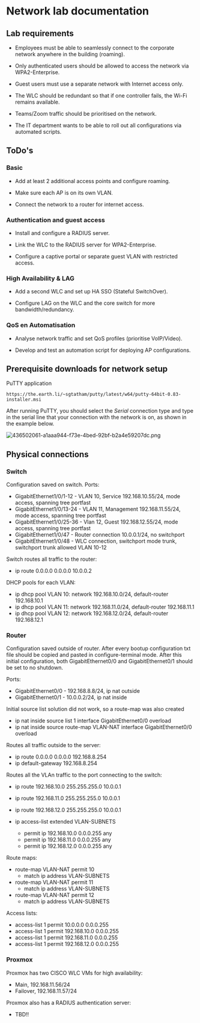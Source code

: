 # Network lab documentation
## Lab requirements

 - Employees must be able to seamlessly connect to the corporate network anywhere in the building (roaming).

- Only authenticated users should be allowed to access the network via WPA2-Enterprise.

- Guest users must use a separate network with Internet access only.

- The WLC should be redundant so that if one controller fails, the Wi-Fi remains available.

- Teams/Zoom traffic should be prioritised on the network.

- The IT department wants to be able to roll out all configurations via automated scripts.



## ToDo's
### Basic

- Add at least 2 additional access points and configure roaming.

- Make sure each AP is on its own VLAN.

- Connect the network to a router for internet access.
### Authentication and guest access

- Install and configure a RADIUS server.

- Link the WLC to the RADIUS server for WPA2-Enterprise.

- Configure a captive portal or separate guest VLAN with restricted access.
### High Availability & LAG

- Add a second WLC and set up HA SSO (Stateful SwitchOver).

- Configure LAG on the WLC and the core switch for more bandwidth/redundancy.
### QoS en Automatisation

- Analyse network traffic and set QoS profiles (prioritise VoIP/Video).

- Develop and test an automation script for deploying AP configurations.



 ## Prerequisite downloads for network setup
PuTTY application
```
https://the.earth.li/~sgtatham/putty/latest/w64/putty-64bit-0.83-installer.msi
```
After running PuTTY, you should select the _Serial_ connection type and type in the serial line that your connection with the network is on, as shown in the example below.


![436502061-a1aaa944-f73e-4bed-92bf-b2a4e59207dc.png](attachment:436502061-a1aaa944-f73e-4bed-92bf-b2a4e59207dc.png)




## Physical connections

### Switch
Configuration saved on switch.
Ports:
- GigabitEthernet1/0/1-12 - VLAN 10, Service 192.168.10.55/24, mode access, spanning tree portfast
- GigabitEthernet1/0/13-24 - VLAN 11, Management 192.168.11.55/24, mode access, spanning tree portfast
- GigabitEthernet1/0/25-36 - Vlan 12, Guest 192.168.12.55/24, mode access, spanning tree portfast
- GigabitEthernet1/0/47 - Router connection 10.0.0.1/24, no switchport
- GigabitEthernet1/0/48 - WLC connection, switchport mode trunk, switchport trunk allowed VLAN 10-12

Switch routes all traffic to the router:
- ip route 0.0.0.0 0.0.0.0 10.0.0.2

DHCP pools for each VLAN:
- ip dhcp pool VLAN 10: network 192.168.10.0/24, default-router 192.168.10.1
- ip dhcp pool VLAN 11: network 192.168.11.0/24, default-router 192.168.11.1
- ip dhcp pool VLAN 12: network 192.168.12.0/24, default-router 192.168.12.1


### Router
Configuration saved outside of router. After every bootup configuration txt file should be copied and pasted in configure-terminal mode.
After this initial configuration, both GigabitEthernet0/0 and GigabitEthernet0/1 should be set to no shutdown.

Ports:
- GigabitEthernet0/0 - 192.168.8.8/24, ip nat outside
- GigabitEthernet0/1 - 10.0.0.2/24, ip nat inside

Initial source list solution did not work, so a route-map was also created
- ip nat inside source list 1 interface GigabitEthernet0/0 overload
- ip nat inside source route-map VLAN-NAT interface GigabitEthernet0/0 overload

Routes all traffic outside to the server:
- ip route 0.0.0.0 0.0.0.0 192.168.8.254
- ip default-gateway 192.168.8.254

Routes all the VLAn traffic to the port connecting to the switch:
- ip route 192.168.10.0 255.255.255.0 10.0.0.1
- ip route 192.168.11.0 255.255.255.0 10.0.0.1
- ip route 192.168.12.0 255.255.255.0 10.0.0.1

- ip access-list extended VLAN-SUBNETS
    - permit ip 192.168.10.0 0.0.0.255 any
    - permit ip 192.168.11.0 0.0.0.255 any
    - permit ip 192.168.12.0 0.0.0.255 any

Route maps:
- route-map VLAN-NAT permit 10
    - match ip address VLAN-SUBNETS
- route-map VLAN-NAT permit 11
    - match ip address VLAN-SUBNETS
- route-map VLAN-NAT permit 12
    - match ip address VLAN-SUBNETS

Access lists:
- access-list 1 permit 10.0.0.0 0.0.0.255
- access-list 1 permit 192.168.10.0 0.0.0.255
- access-list 1 permit 192.168.11.0 0.0.0.255
- access-list 1 permit 192.168.12.0 0.0.0.255


### Proxmox
Proxmox has two CISCO WLC VMs for high availability:
- Main, 192.168.11.56/24
- Failover, 192.168.11.57/24

Proxmox also has a RADIUS authentication server:
- TBD!!